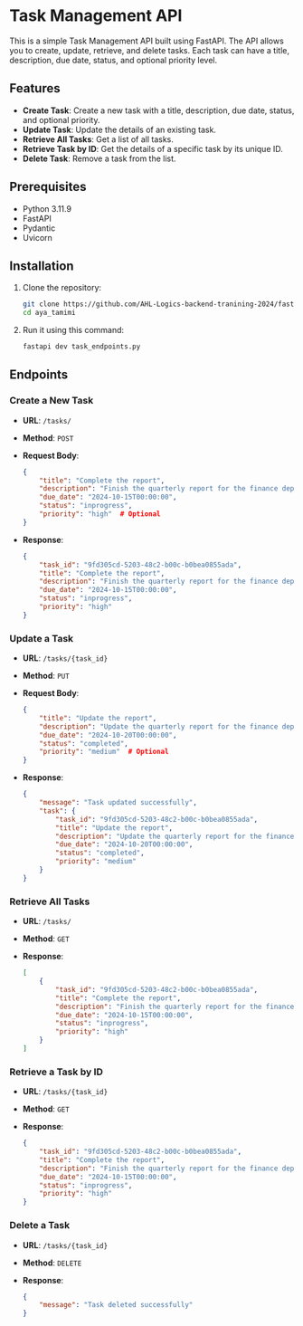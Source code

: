 # Task Management API

This is a simple Task Management API built using FastAPI. The API allows you to create, update, retrieve, and delete tasks. Each task can have a title, description, due date, status, and optional priority level.

## Features

- **Create Task**: Create a new task with a title, description, due date, status, and optional priority.
- **Update Task**: Update the details of an existing task.
- **Retrieve All Tasks**: Get a list of all tasks.
- **Retrieve Task by ID**: Get the details of a specific task by its unique ID.
- **Delete Task**: Remove a task from the list.

## Prerequisites

- Python 3.11.9
- FastAPI
- Pydantic
- Uvicorn

## Installation

1. Clone the repository:

    ```bash
    git clone https://github.com/AHL-Logics-backend-tranining-2024/fastapi-task.git
    cd aya_tamimi
    ```

2. Run it using this command:

    ```bash
    fastapi dev task_endpoints.py
    ```

## Endpoints

### Create a New Task

- **URL**: `/tasks/`
- **Method**: `POST`
- **Request Body**:

    ```json
    {
        "title": "Complete the report",
        "description": "Finish the quarterly report for the finance department.",
        "due_date": "2024-10-15T00:00:00",
        "status": "inprogress",
        "priority": "high"  # Optional
    }
    ```

- **Response**:

    ```json
    {
        "task_id": "9fd305cd-5203-48c2-b00c-b0bea0855ada",
        "title": "Complete the report",
        "description": "Finish the quarterly report for the finance department.",
        "due_date": "2024-10-15T00:00:00",
        "status": "inprogress",
        "priority": "high"
    }
    ```

### Update a Task

- **URL**: `/tasks/{task_id}`
- **Method**: `PUT`
- **Request Body**:

    ```json
    {
        "title": "Update the report",
        "description": "Update the quarterly report for the finance department.",
        "due_date": "2024-10-20T00:00:00",
        "status": "completed",
        "priority": "medium"  # Optional
    }
    ```

- **Response**:

    ```json
    {
        "message": "Task updated successfully",
        "task": {
            "task_id": "9fd305cd-5203-48c2-b00c-b0bea0855ada",
            "title": "Update the report",
            "description": "Update the quarterly report for the finance department.",
            "due_date": "2024-10-20T00:00:00",
            "status": "completed",
            "priority": "medium"
        }
    }
    ```

### Retrieve All Tasks

- **URL**: `/tasks/`
- **Method**: `GET`
- **Response**:

    ```json
    [
        {
            "task_id": "9fd305cd-5203-48c2-b00c-b0bea0855ada",
            "title": "Complete the report",
            "description": "Finish the quarterly report for the finance department.",
            "due_date": "2024-10-15T00:00:00",
            "status": "inprogress",
            "priority": "high"
        }
    ]
    ```

### Retrieve a Task by ID

- **URL**: `/tasks/{task_id}`
- **Method**: `GET`
- **Response**:

    ```json
    {
        "task_id": "9fd305cd-5203-48c2-b00c-b0bea0855ada",
        "title": "Complete the report",
        "description": "Finish the quarterly report for the finance department.",
        "due_date": "2024-10-15T00:00:00",
        "status": "inprogress",
        "priority": "high"
    }
    ```

### Delete a Task

- **URL**: `/tasks/{task_id}`
- **Method**: `DELETE`
- **Response**:

    ```json
    {
        "message": "Task deleted successfully"
    }
    ```


